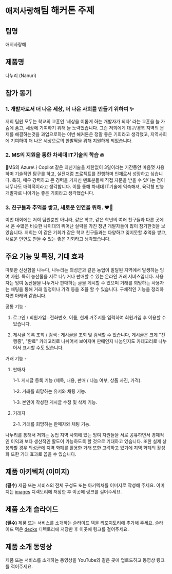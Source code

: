 # `애저사랑해`팀 해커톤 주제

## 팀명

애저사랑해

## 제품명

나누리 (Nanuri)

## 참가 동기

### 1. 개발자로서 더 나은 세상, 더 나은 사회를 만들기 위하여 ✨

저희 팀원 모두는 학교의 교훈인 '세상을 이롭게 하는 개발자가 되자' 라는 교훈을 늘 가슴에 품고, 세상에 기여하기 위해 늘 노력했습니다. 그런 저희에게 대구/경북 지역의 문제를 해결하는것을 과업으로하는 이번 해커톤은 정말 좋은 기회라고 생각했고, 지역사회에 기여하여 더 나은 세상으로의 한발짝을 위해 지원하게 되었습니다.

### 2. MS의 지원을 통한 차세대 IT기술의 학습 🔥

MS의 Azure나 Copilot 같은 최신기술을 제한없이 3일이라는 기간동안 마음껏 사용하며 기술적인 탐구를 하고, 실전처럼 프로젝트를 진행하며 인재로서 성장하고 싶습니다. 특히, 매우 강력하고 큰 경력을 가지신 멘토분들깨 직접 자문을 받을 수 있다는 점이 너무나도 매력적이라고 생각합니다. 이를 통해 차세대 IT기술에 익숙해져, 육각형 만능 개발자로 나아가는 좋은 기회라고 생각했습니다.

### 3. 친구들과 추억을 쌓고, 새로운 인연을 위해. ❤️‍🔥

이번 대회에는 저희 팀원뿐만 아니라, 같은 학교, 같은 학년의 여러 친구들과 다른 곳에서 온 수많은 비슷한 나이대의 뛰어난 실력을 가진 청년 개발자들이 많이 참가한것을 보았습니다. 저희는 이 같은 기회가 같은 학교 친구들과는 다양하고 잊지못할 추억을 쌓고, 새로운 인연도 만들 수 있는 좋은 기회라고 생각했습니다.

## 주요 기능 및 특징, 기대 효과

따뜻한 신선함을 나누다, 나누리는 의성군과 같은 농업이 발달된 지역에서 발생하는 잉여 자원. 특히 농산물을 서로 나누거나 판매할 수 있는 온라인 거래 서비스입니다. 사용자는 잉여 농산물을 나누거나 판매하는 글을 게시할 수 있으며 거래를 희망하는 사용자는 채팅을 통해 거래 일정이나 가격 등을 조율 할 수 있습니다. 구체적인 기능을 정리하자면 아래와 같습니다.

공통 기능 - <p>
  1. 로그인 / 회원가입 : 전화번호, 이름, 현재 거주지를 입력하여 회원가입 후 이용할 수 있습니다. <p>
  2. 게시글 목록 조회 / 검색 : 게시글을 조회 및 검색할 수 있습니다, 게시글은 크게 "진행중", "완료" 카테고리로 나뉘어서 보여지며 판매인지 나눔인지도 카테고리로 나누어서 표시할 수도 있습니다. <p>

거래 기능 - <p>
1. 판매자 <p>
    1-1. 게시글 등록 기능 (제목, 내용, 판매 / 나눔 여부, 상품 사진, 가격). <p>
    1-2. 거래를 희망하는 유저와 채팅 기능. <p>
    1-3. 본인이 작성한 게시글 수정 및 삭제 기능. <p>
2. 거래자 <p>
    2-1. 거래를 희망하는 판매자와 채팅 기능. <p>

나누리를 통해서 저희는 농업 지역 사회에 있는 잉여 자원들을 서로 공유하면서 경제적인 이익과 보다 생산적인 활도이 가능하도록 할 것으로 기대하고 있습니다. 또한 실제 상용화할 경우 의성군에 지역 화폐를 활용한 거래 또한 고려하고 있기에 지역 화폐의 활성화 또한 기대 효과로 꼽을 수 있습니다.

## 제품 아키텍처 (이미지)

**(필수)** 제품 또는 서비스의 전체 구성도 또는 아키텍처를 이미지로 작성해 주세요. 이미지는 [images](./images) 디렉토리에 저장한 후 이곳에 링크를 걸어주세요.

## 제품 소개 슬라이드

**(필수)** 제품 또는 서비스를 소개하는 슬라이드 덱을 리포지토리에 추가해 주세요. 슬라이드 덱은 [decks](./decks) 디렉토리에 저장한 후 이곳에 링크를 걸어주세요.

## 제품 소개 동영상

제품 또는 서비스를 소개하는 동영상을 YouTube와 같은 곳에 업로드하고 동영상 링크를 적어주세요.
